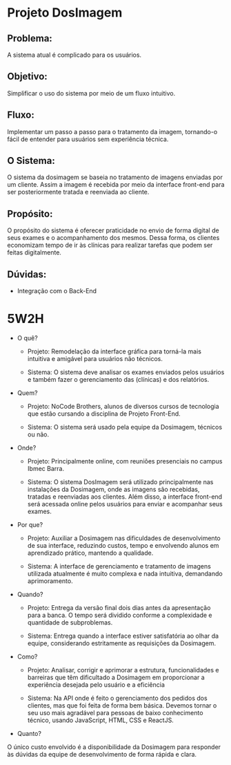 # Projeto DosImagem

## Problema:
A sistema atual é complicado para os usuários.

## Objetivo:
Simplificar o uso do sistema por meio de um fluxo intuitivo.

## Fluxo:
Implementar um passo a passo para o tratamento da imagem, tornando-o fácil de entender para usuários sem experiência técnica.

## O Sistema:
O sistema da dosimagem se baseia no tratamento de imagens enviadas por um cliente. Assim a imagem é recebida por meio da interface front-end para ser posteriormente tratada e reenviada ao cliente.

## Propósito:
O propósito do sistema é oferecer praticidade no envio de forma digital de seus exames e o acompanhamento dos mesmos.
Dessa forma, os clientes economizam tempo de ir às clínicas para realizar tarefas que podem ser feitas digitalmente.

## Dúvidas:
- Integração com o Back-End

# 5W2H

- O quê?
  - Projeto: Remodelação da interface gráfica para torná-la mais intuitiva e amigável para usuários não técnicos.

  - Sistema: O sistema deve analisar os exames enviados pelos usuários e também fazer o gerenciamento das (clínicas) e dos relatórios. 
  
- Quem?

  - Projeto: NoCode Brothers, alunos de diversos cursos de tecnologia que estão cursando a disciplina de Projeto Front-End.

  - Sistema: O sistema será usado pela equipe da Dosimagem, técnicos ou não.
  
- Onde?

  - Projeto: Principalmente online, com reuniões presenciais no campus Ibmec Barra.

  - Sistema: O sistema DosImagem será utilizado principalmente nas instalações da Dosimagem, onde as imagens são recebidas, tratadas e reenviadas aos clientes. Além disso, a interface front-end será acessada online pelos usuários para enviar e acompanhar seus exames.
  
- Por que?

  - Projeto: Auxiliar a Dosimagem nas dificuldades de desenvolvimento de sua interface, reduzindo custos, tempo e envolvendo alunos em aprendizado prático, mantendo a qualidade.

  - Sistema: A interface de gerenciamento e tratamento de imagens utilizada atualmente é muito complexa e nada intuitiva, demandando aprimoramento.
  
- Quando?

  - Projeto: Entrega da versão final dois dias antes da apresentação para a banca. O tempo será dividido conforme a complexidade e quantidade de subproblemas.

  - Sistema: Entrega quando a interface estiver satisfatória ao olhar da equipe, considerando estritamente as requisições da Dosimagem.

- Como?

  - Projeto: Analisar, corrigir e aprimorar a estrutura, funcionalidades e barreiras que têm dificultado a Dosimagem em proporcionar a experiência desejada pelo usuário e a eficiência

  - Sistema: Na API onde é feito o gerenciamento dos pedidos dos clientes, mas que foi feita de forma bem básica. Devemos tornar o seu uso mais agradável para pessoas de baixo conhecimento técnico, usando JavaScript, HTML, CSS e ReactJS.
  
- Quanto?

O único custo envolvido é a disponibilidade da Dosimagem para responder às dúvidas da equipe de desenvolvimento de forma rápida e clara.
